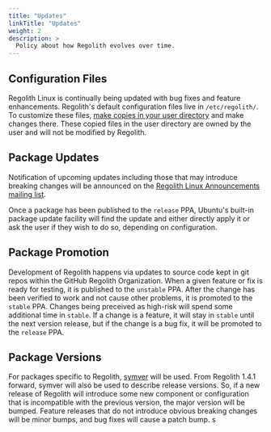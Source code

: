 ```yaml
---
title: "Updates"
linkTitle: "Updates"
weight: 2
description: >
  Policy about how Regolith evolves over time.
---
```


## Configuration Files

Regolith Linux is continually being updated with bug fixes and feature enhancements.  Regolith's default configuration files live in `/etc/regolith/`.  To customize these files, [make copies in your user directory](/docs/howto/stage-configs/) and make changes there.  These copied files in the user directory are owned by the user and will not be modified by Regolith.

## Package Updates

Notification of upcoming updates including those that may introduce breaking changes will be announced on the [Regolith Linux Announcements mailing list](https://www.freelists.org/list/regolith-linux).

Once a package has been published to the `release` PPA, Ubuntu's built-in package update facility will find the update and either directly apply it or ask the user if they wish to do so, depending on configuration.

## Package Promotion

Development of Regolith happens via updates to source code kept in git repos within the GitHub Regolith Organization.  When a given feature or fix is ready for testing, it is published to the `unstable` PPA.  After the change has been verified to work and not cause other problems, it is promoted to the `stable` PPA.  Changes being preceived as high-risk will spend some additional time in `stable`.  If a change is a feature, it will stay in `stable` until the next version release, but if the change is a bug fix, it will be promoted to the `release` PPA.

## Package Versions

For packages specific to Regolith, [symver](https://semver.org/) will be used.  From Regolith 1.4.1 forward, symver will also be used to describe release versions.  So, if a new release of Regolith will introduce some new component or configuration that is incompatible with the previous version, the major version will be bumped.  Feature releases that do not introduce obvious breaking changes will be minor bumps, and bug fixes will cause a patch bump.
s